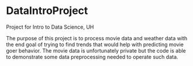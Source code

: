 # DataIntroProject
Project for Intro to Data Science, UH

The purpose of this project is to process movie data and weather data with the end goal of trying to find trends 
that would help with predicting movie goer behavior. The movie data is unfortunately private but the code is able to demonstrate some data
preprocessing needed to operate such data.
